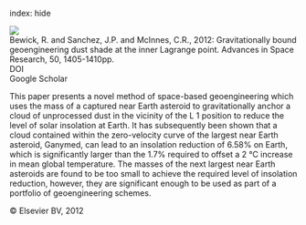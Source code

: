 index: hide

<div class="Citation">
    <div class="Citation-thumb CitationThumb-linked"  data-href="https://doi.org/10.1016/j.asr.2012.07.008">
      <img src="https://static.claimspace.cloud/climate-study-static/refs/thumbs/7/Bewick_et_al_2012-thumb.png" />
    </div>

  <div class="Citation-body">
    <div class="Citation-text">Bewick, R. and Sanchez, J.P. and McInnes, C.R., 2012: Gravitationally bound geoengineering dust shade at the inner Lagrange point. <span class="Article-journal">Advances in Space Research, </span><span class="Article-volume">50, </span>1405-1410pp.</div>
    <div class="Citation-links">
      <div class="CitationLink" data-href="https://doi.org/10.1016/j.asr.2012.07.008">
        <div class="CitationLink-icon CitationLink-Doi"></div>
        <div class="CitationLink-text">DOI</div>
      </div>
      <div class="CitationLink" data-href="https://scholar.google.com/scholar?q=10.1016/j.asr.2012.07.008">
        <div class="CitationLink-icon CitationLink-Scholar"></div>
        <div class="CitationLink-text">Google Scholar</div>
      </div>
    </div>
  </div>
</div>

This paper presents a novel method of space-based geoengineering which uses the mass of a captured near Earth asteroid to gravitationally anchor a cloud of unprocessed dust in the vicinity of the                                                                                                                       L                                                                                                1                                                                                                           position to reduce the level of solar insolation at Earth. It has subsequently been shown that a cloud contained within the zero-velocity curve of the largest near Earth asteroid, Ganymed, can lead to an insolation reduction of 6.58% on Earth, which is significantly larger than the 1.7% required to offset a 2 °C increase in mean global temperature. The masses of the next largest near Earth asteroids are found to be too small to achieve the required level of insolation reduction, however, they are significant enough to be used as part of a portfolio of geoengineering schemes.

<div class="Citation-copy">
&copy; Elsevier BV, 2012
</div>